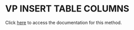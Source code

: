 <!---->
# VP INSERT TABLE COLUMNS

Click [here](https://developer.4d.com/docs/ViewPro/method-list#vp-insert-table-columns) to access the documentation for this method.

